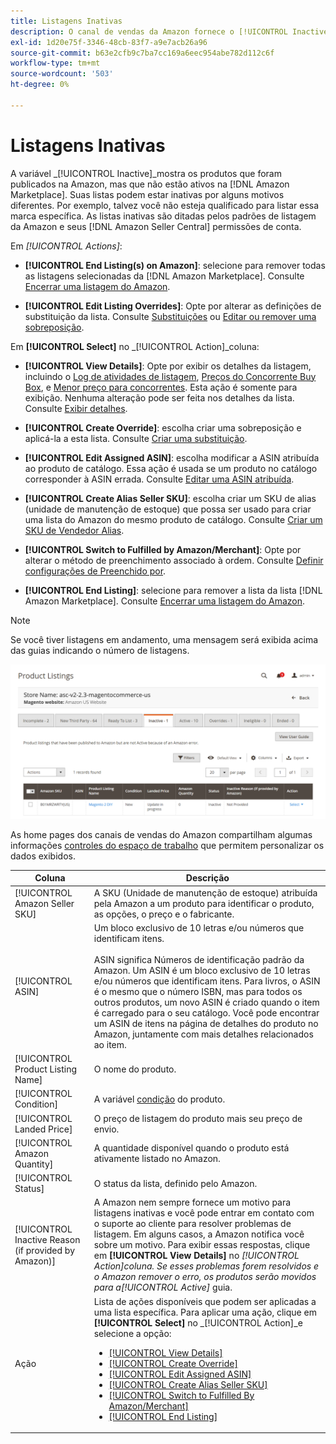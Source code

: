 ```yaml
---
title: Listagens Inativas
description: O canal de vendas da Amazon fornece o [!UICONTROL Inactive] para monitorar os inativos no momento [!DNL Amazon Marketplace] listagens.
exl-id: 1d20e75f-3346-48cb-83f7-a9e7acb26a96
source-git-commit: b63e2cfb9c7ba7cc169a6eec954abe782d112c6f
workflow-type: tm+mt
source-wordcount: '503'
ht-degree: 0%

---
```


# Listagens Inativas

A variável _[!UICONTROL Inactive]_mostra os produtos que foram publicados na Amazon, mas que não estão ativos na [!DNL Amazon Marketplace]. Suas listas podem estar inativas por alguns motivos diferentes. Por exemplo, talvez você não esteja qualificado para listar essa marca específica. As listas inativas são ditadas pelos padrões de listagem da Amazon e seus [!DNL Amazon Seller Central] permissões de conta.

Em _[!UICONTROL Actions]_:

- **[!UICONTROL End Listing(s) on Amazon]**: selecione para remover todas as listagens selecionadas da [!DNL Amazon Marketplace]. Consulte [Encerrar uma listagem do Amazon](./end-listings-manually.md).

- **[!UICONTROL Edit Listing Overrides]**: Opte por alterar as definições de substituição da lista. Consulte [Substituições](./overrides.md) ou [Editar ou remover uma sobreposição](./creating-editing-overrides.md#edit-override-single-listing).

Em **[!UICONTROL Select]** no _[!UICONTROL Action]_coluna:

- **[!UICONTROL View Details]**: Opte por exibir os detalhes da listagem, incluindo o [Log de atividades de listagem](./product-listing-details.md#listing-activity-log), [Preços do Concorrente Buy Box](./product-listing-details.md#buy-box-competitor-pricing), e [Menor preço para concorrentes](./product-listing-details.md#lowest-competitor-pricing). Esta ação é somente para exibição. Nenhuma alteração pode ser feita nos detalhes da lista. Consulte [Exibir detalhes](./product-listing-details.md).

- **[!UICONTROL Create Override]**: escolha criar uma sobreposição e aplicá-la a esta lista. Consulte [Criar uma substituição](./creating-editing-overrides.md).

- **[!UICONTROL Edit Assigned ASIN]**: escolha modificar a ASIN atribuída ao produto de catálogo. Essa ação é usada se um produto no catálogo corresponder à ASIN errada. Consulte [Editar uma ASIN atribuída](./edit-assigned-asin.md).

- **[!UICONTROL Create Alias Seller SKU]**: escolha criar um SKU de alias (unidade de manutenção de estoque) que possa ser usado para criar uma lista do Amazon do mesmo produto de catálogo. Consulte [Criar um SKU de Vendedor Alias](./create-alias-seller-sku.md).

- **[!UICONTROL Switch to Fulfilled by Amazon/Merchant]**: Opte por alterar o método de preenchimento associado à ordem. Consulte [Definir configurações de Preenchido por](./fulfilled-by.md#configure-fulfilled-by-settings).

- **[!UICONTROL End Listing]**: selecione para remover a lista da lista [!DNL Amazon Marketplace]. Consulte [Encerrar uma listagem do Amazon](./end-listings-manually.md).

>[!NOTE]
>
>Se você tiver listagens em andamento, uma mensagem será exibida acima das guias indicando o número de listagens.

![Listagens de Amazon inativas](assets/amazon-inactive-listings.png)

As home pages dos canais de vendas do Amazon compartilham algumas informações [controles do espaço de trabalho](./workspace-controls.md) que permitem personalizar os dados exibidos.

| Coluna | Descrição |
|--- |--- |
| [!UICONTROL Amazon Seller SKU] | A SKU (Unidade de manutenção de estoque) atribuída pela Amazon a um produto para identificar o produto, as opções, o preço e o fabricante. |
| [!UICONTROL ASIN] | Um bloco exclusivo de 10 letras e/ou números que identificam itens.<br><br>ASIN significa Números de identificação padrão da Amazon. Um ASIN é um bloco exclusivo de 10 letras e/ou números que identificam itens. Para livros, o ASIN é o mesmo que o número ISBN, mas para todos os outros produtos, um novo ASIN é criado quando o item é carregado para o seu catálogo. Você pode encontrar um ASIN de itens na página de detalhes do produto no Amazon, juntamente com mais detalhes relacionados ao item. |
| [!UICONTROL Product Listing Name] | O nome do produto. |
| [!UICONTROL Condition] | A variável [condição](./product-listing-condition.md) do produto. |
| [!UICONTROL Landed Price] | O preço de listagem do produto mais seu preço de envio. |
| [!UICONTROL Amazon Quantity] | A quantidade disponível quando o produto está ativamente listado no Amazon. |
| [!UICONTROL Status] | O status da lista, definido pelo Amazon. |
| [!UICONTROL Inactive Reason (if provided by Amazon)] | A Amazon nem sempre fornece um motivo para listagens inativas e você pode entrar em contato com o suporte ao cliente para resolver problemas de listagem. Em alguns casos, a Amazon notifica você sobre um motivo. Para exibir essas respostas, clique em **[!UICONTROL View Details]** no _[!UICONTROL Action]_coluna. Se esses problemas forem resolvidos e o Amazon remover o erro, os produtos serão movidos para a_[!UICONTROL Active]_ guia. |
| Ação | Lista de ações disponíveis que podem ser aplicadas a uma lista específica. Para aplicar uma ação, clique em **[!UICONTROL Select]** no _[!UICONTROL Action]_e selecione a opção:<ul><li>[[!UICONTROL View Details]](./product-listing-details.md)</li><li>[[!UICONTROL Create Override]](./creating-editing-overrides.md)</li><li>[[!UICONTROL Edit Assigned ASIN]](./edit-assigned-asin.md)</li><li>[[!UICONTROL Create Alias Seller SKU]](./create-alias-seller-sku.md#region-specific)</li><li>[[!UICONTROL Switch to Fulfilled By Amazon/Merchant]](./fulfilled-by.md#configure-fulfilled-by-settings)</li><li>[[!UICONTROL End Listing]](./end-listings-manually.md)</li></ul> |
